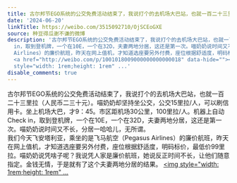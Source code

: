 ```yaml
---
title: 古尔邦节EGO系统的公交免费活动结束了，我说打个的去机场大巴站，也就一百二十三里拉（人民币二三十元）。喵奶奶却坚持坐公交，公交15里拉/人，可以刷信用卡。坐...
date: '2024-06-20'
linkTitle: https://weibo.com/3515092710/OjSCEoGXE
source: 种豆得瓜谢不谦的微博
description: '古尔邦节EGO系统的公交免费活动结束了，我说打个的去机场大巴站，也就一百二十三里拉（人民币二三十元）。喵奶奶却坚持坐公交，公交15里拉/人，可以刷信用卡。坐上机场大巴，才9：45。市区距机场30公里，100里拉/人。机器上自动Check
  in，取到登机牌，一个在10E，一个在32D，夫妻两地分居，这还是第一次。喵奶奶说时间又不长，分居一哈哈儿，无所谓。<br> 我们今天飞安塔利亚，乘坐的是飞马航空（Pegasus
  Airlines）的廉价航班，昨天在网上值机，才知道选座要另外付费，座位根据舒适度，明码标价，最低价99里拉。喵奶奶说凭啥子呢？我说凭人家是廉价航班，她说反正时间不长，让他们随意指定。金钱无情，于是就有了这个夫妻两地分居的结果。
  <a href="http://weibo.com/p/1001018009000000000000018" data-hide=""><span class="url-icon"><img
  style="width: 1rem;height: 1rem" ...'
disable_comments: true
---
```

古尔邦节EGO系统的公交免费活动结束了，我说打个的去机场大巴站，也就一百二十三里拉（人民币二三十元）。喵奶奶却坚持坐公交，公交15里拉/人，可以刷信用卡。坐上机场大巴，才9：45。市区距机场30公里，100里拉/人。机器上自动Check in，取到登机牌，一个在10E，一个在32D，夫妻两地分居，这还是第一次。喵奶奶说时间又不长，分居一哈哈儿，无所谓。<br> 我们今天飞安塔利亚，乘坐的是飞马航空（Pegasus Airlines）的廉价航班，昨天在网上值机，才知道选座要另外付费，座位根据舒适度，明码标价，最低价99里拉。喵奶奶说凭啥子呢？我说凭人家是廉价航班，她说反正时间不长，让他们随意指定。金钱无情，于是就有了这个夫妻两地分居的结果。 <a href="http://weibo.com/p/1001018009000000000000018" data-hide=""><span class="url-icon"><img style="width: 1rem;height: 1rem" ...